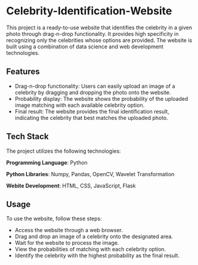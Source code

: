 # Celebrity-Identification-Website

This project is a ready-to-use website that identifies the celebrity in a given photo through drag-n-drop functionality. It provides high specificity in recognizing only the celebrities whose options are provided. The website is built using a combination of data science and web development technologies.


## Features

- Drag-n-drop functionality: Users can easily upload an image of a celebrity by dragging and dropping the photo onto the website.
- Probability display: The website shows the probability of the uploaded image matching with each available celebrity option.
- Final result: The website provides the final identification result, indicating the celebrity that best matches the uploaded photo.


## Tech Stack

The project utilizes the following technologies:

**Programming Language**: Python

**Python Libraries**: Numpy, Pandas, OpenCV, Wavelet Transformation

**Webite Development**: HTML, CSS, JavaScript, Flask


## Usage

To use the website, follow these steps:

- Access the website through a web browser.
- Drag and drop an image of a celebrity onto the designated area.
- Wait for the website to process the image.
- View the probabilities of matching with each celebrity option.
- Identify the celebrity with the highest probability as the final result.
```

